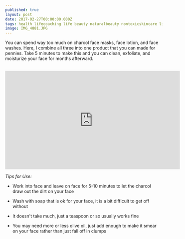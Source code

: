 ```yaml
---
published: true
layout: post
date: 2017-02-27T00:00:00.000Z
tags: health lifecoaching life beauty naturalbeauty nontoxicskincare lifestyle coaching chekcoach chekinstitute goals
image: IMG_4881.JPG
---
```


You can spend way too much on charcol face masks, face lotion, and face washes. Here, I combine all three into one product that you can made for pennies. Take 5 minutes to make this and you can clean, exfoliate, and moisturize your face for months afterward.

<br>

<iframe width="560" height="315" src="https://www.youtube.com/embed/xLHf6El0HZU" frameborder="0" allowfullscreen></iframe>

<br>

*Tips for Use:*

* Work into face and leave on face for 5-10 minutes to let the charcol draw out the dirt on your face

* Wash with soap that is ok for your face, it is a bit difficult to get off without

* It doesn't take much, just a teaspoon or so usually works fine

* You may need more or less olive oil, just add enough to make it smear on your face rather than just fall off in clumps
